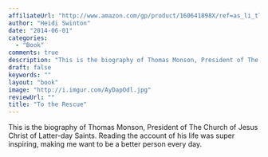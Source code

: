 ```yaml
---
affiliateUrl: "http://www.amazon.com/gp/product/160641898X/ref=as_li_tl?ie=UTF8&camp=1789&creative=390957&creativeASIN=160641898X&linkCode=as2&tag=jaktre-20&linkId=Z7O2YJ7LGUZVM73P"
author: "Heidi Swinton"
date: "2014-06-01"
categories:
  - "Book"
comments: true
description: "This is the biography of Thomas Monson, President of The Church of Jesus Christ of Latter-day Saints. Reading the account of his life was super inspir"
draft: false
keywords: ""
layout: "book"
image: "http://i.imgur.com/AyDapOdl.jpg"
reviewUrl: ""
title: "To the Rescue"
---
```


This is the biography of Thomas Monson, President of The Church of Jesus Christ of Latter-day Saints. Reading the account of his life was super inspiring, making me want to be a better person every day.
